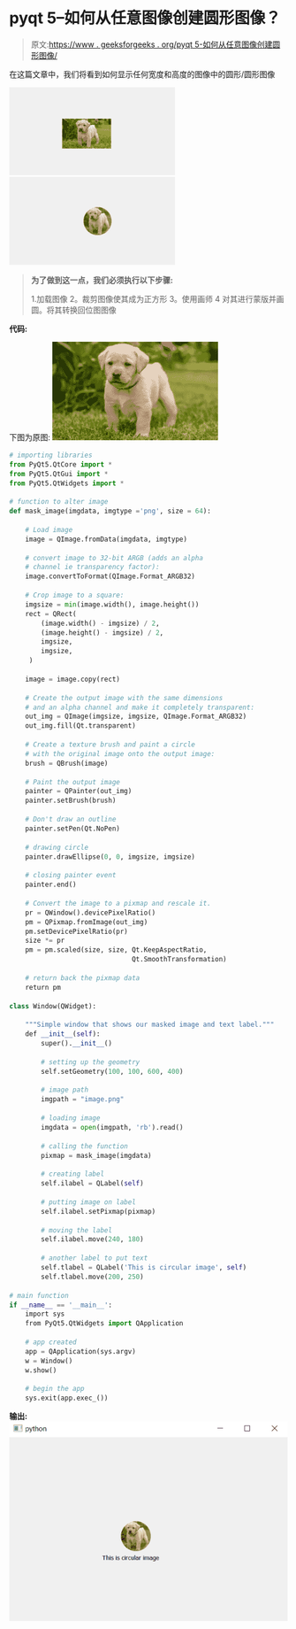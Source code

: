 # pyqt 5–如何从任意图像创建圆形图像？

> 原文:[https://www . geeksforgeeks . org/pyqt 5-如何从任意图像创建圆形图像/](https://www.geeksforgeeks.org/pyqt5-how-to-create-circular-image-from-any-image/)

在这篇文章中，我们将看到如何显示任何宽度和高度的图像中的圆形/圆形图像

![](img/de8728e36c8aa8e85be52f0f86ea83eb.png) ![](img/3cd3d3911cb44edb25691f9d9ae4f4a5.png)

> **为了做到这一点，我们必须执行以下步骤:**
> 
> 1.加载图像
> 2。裁剪图像使其成为正方形
> 3。使用画师
> 4 对其进行蒙版并画圆。将其转换回位图图像

**代码:**

下图为原图:
![](img/1033b9bf8b17433f9a70a3d42b6ad79d.png)

```py
# importing libraries
from PyQt5.QtCore import * 
from PyQt5.QtGui import * 
from PyQt5.QtWidgets import *

# function to alter image
def mask_image(imgdata, imgtype ='png', size = 64):

    # Load image
    image = QImage.fromData(imgdata, imgtype)

    # convert image to 32-bit ARGB (adds an alpha
    # channel ie transparency factor):
    image.convertToFormat(QImage.Format_ARGB32)

    # Crop image to a square:
    imgsize = min(image.width(), image.height())
    rect = QRect(
        (image.width() - imgsize) / 2,
        (image.height() - imgsize) / 2,
        imgsize,
        imgsize,
     )

    image = image.copy(rect)

    # Create the output image with the same dimensions 
    # and an alpha channel and make it completely transparent:
    out_img = QImage(imgsize, imgsize, QImage.Format_ARGB32)
    out_img.fill(Qt.transparent)

    # Create a texture brush and paint a circle 
    # with the original image onto the output image:
    brush = QBrush(image)

    # Paint the output image
    painter = QPainter(out_img)
    painter.setBrush(brush)

    # Don't draw an outline
    painter.setPen(Qt.NoPen)

    # drawing circle
    painter.drawEllipse(0, 0, imgsize, imgsize)

    # closing painter event
    painter.end()

    # Convert the image to a pixmap and rescale it. 
    pr = QWindow().devicePixelRatio()
    pm = QPixmap.fromImage(out_img)
    pm.setDevicePixelRatio(pr)
    size *= pr
    pm = pm.scaled(size, size, Qt.KeepAspectRatio, 
                               Qt.SmoothTransformation)

    # return back the pixmap data
    return pm

class Window(QWidget):

    """Simple window that shows our masked image and text label."""
    def __init__(self):
        super().__init__()

        # setting up the geometry
        self.setGeometry(100, 100, 600, 400)

        # image path
        imgpath = "image.png"

        # loading image
        imgdata = open(imgpath, 'rb').read()

        # calling the function
        pixmap = mask_image(imgdata)

        # creating label
        self.ilabel = QLabel(self)

        # putting image on label
        self.ilabel.setPixmap(pixmap)

        # moving the label
        self.ilabel.move(240, 180)

        # another label to put text
        self.tlabel = QLabel('This is circular image', self)
        self.tlabel.move(200, 250)

# main function
if __name__ == '__main__':
    import sys
    from PyQt5.QtWidgets import QApplication

    # app created
    app = QApplication(sys.argv)
    w = Window()
    w.show()

    # begin the app
    sys.exit(app.exec_())
```

**输出:**
![pyqt5-mask-circular-image](img/ff6bf53b6c4966a078788e0bb1888b4f.png)